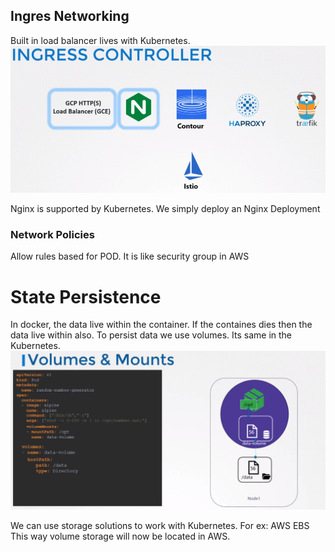 ## Ingres Networking
Built in load balancer lives with Kubernetes.
![](../images/11.PNG)

Nginx is supported by Kubernetes. We simply deploy an Nginx Deployment 

### Network Policies
Allow rules based for POD. It is like security group in AWS

# State Persistence
In docker, the data live within the container. If the containes dies then the data live within also.
To persist data we use volumes. Its same in the Kubernetes.
![](../images/13.PNG)

We can use storage solutions to work with Kubernetes. For ex: AWS EBS
This way volume storage will now be located in AWS.
